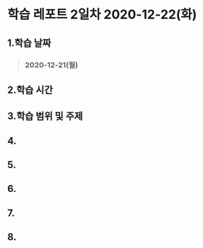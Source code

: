 # 학습 레포트 2일차 2020-12-22(화)
## 1.학습 날짜
> ### 2020-12-21(월)
## 2.학습 시간
## 3.학습 범위 및 주제
## 4.
## 5.
## 6.
## 7.
## 8.
